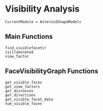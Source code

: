 # Visibility Analysis

```@meta
CurrentModule = AsteroidShapeModels
```

## Main Functions

```@docs
find_visiblefacets!
isilluminated
view_factor
```

## FaceVisibilityGraph Functions

```@docs
get_visible_faces
get_view_factors
get_distances
get_directions
get_visible_facet_data
num_visible_faces
```